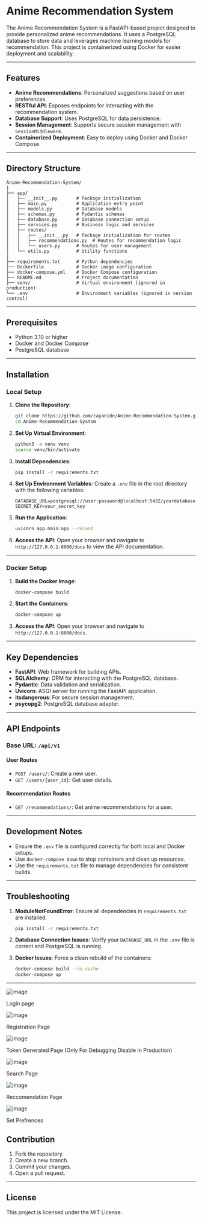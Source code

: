 # Anime Recommendation System

The Anime Recommendation System is a FastAPI-based project designed to provide personalized anime recommendations. It uses a PostgreSQL database to store data and leverages machine learning models for recommendation. This project is containerized using Docker for easier deployment and scalability.

---

## Features

- **Anime Recommendations**: Personalized suggestions based on user preferences.
- **RESTful API**: Exposes endpoints for interacting with the recommendation system.
- **Database Support**: Uses PostgreSQL for data persistence.
- **Session Management**: Supports secure session management with `SessionMiddleware`.
- **Containerized Deployment**: Easy to deploy using Docker and Docker Compose.

---

## Directory Structure

```
Anime-Recommendation-System/
|
├── app/
│   ├── __init__.py       # Package initialization
│   ├── main.py           # Application entry point
│   ├── models.py         # Database models
│   ├── schemas.py        # Pydantic schemas
│   ├── database.py       # Database connection setup
│   ├── services.py       # Business logic and services
│   ├── routes/
│   │   ├── __init__.py   # Package initialization for routes
│   │   ├── recommendations.py  # Routes for recommendation logic
│   │   └── users.py      # Routes for user management
│   └── utils.py          # Utility functions
|
├── requirements.txt      # Python dependencies
├── Dockerfile            # Docker image configuration
├── docker-compose.yml    # Docker Compose configuration
├── README.md             # Project documentation
├── venv/                 # Virtual environment (ignored in production)
└── .env                  # Environment variables (ignored in version control)
```

---

## Prerequisites

- Python 3.10 or higher
- Docker and Docker Compose
- PostgreSQL database

---

## Installation

### Local Setup

1. **Clone the Repository**:
   ```bash
   git clone https://github.com/cayanide/Anime-Recommendation-System.git
   cd Anime-Recommendation-System
   ```

2. **Set Up Virtual Environment**:
   ```bash
   python3 -m venv venv
   source venv/bin/activate
   ```

3. **Install Dependencies**:
   ```bash
   pip install -r requirements.txt
   ```

4. **Set Up Environment Variables**:
   Create a `.env` file in the root directory with the following variables:
   ```env
   DATABASE_URL=postgresql://user:password@localhost:5432/yourdatabase
   SECRET_KEY=your_secret_key
   ```

5. **Run the Application**:
   ```bash
   uvicorn app.main:app --reload
   ```

6. **Access the API**:
   Open your browser and navigate to `http://127.0.0.1:8000/docs` to view the API documentation.

---

### Docker Setup

1. **Build the Docker Image**:
   ```bash
   docker-compose build
   ```

2. **Start the Containers**:
   ```bash
   docker-compose up
   ```

3. **Access the API**:
   Open your browser and navigate to `http://127.0.0.1:8000/docs`.

---

## Key Dependencies

- **FastAPI**: Web framework for building APIs.
- **SQLAlchemy**: ORM for interacting with the PostgreSQL database.
- **Pydantic**: Data validation and serialization.
- **Uvicorn**: ASGI server for running the FastAPI application.
- **itsdangerous**: For secure session management.
- **psycopg2**: PostgreSQL database adapter.

---

## API Endpoints

### Base URL: `/api/v1`

#### User Routes
- `POST /users/`: Create a new user.
- `GET /users/{user_id}`: Get user details.

#### Recommendation Routes
- `GET /recommendations/`: Get anime recommendations for a user.

---

## Development Notes

- Ensure the `.env` file is configured correctly for both local and Docker setups.
- Use `docker-compose down` to stop containers and clean up resources.
- Use the `requirements.txt` file to manage dependencies for consistent builds.

---

## Troubleshooting

1. **ModuleNotFoundError**:
   Ensure all dependencies in `requirements.txt` are installed.
   ```bash
   pip install -r requirements.txt
   ```

2. **Database Connection Issues**:
   Verify your `DATABASE_URL` in the `.env` file is correct and PostgreSQL is running.

3. **Docker Issues**:
   Force a clean rebuild of the containers:
   ```bash
   docker-compose build --no-cache
   docker-compose up
   ```

---


![image](https://github.com/user-attachments/assets/2399dd09-eb51-42bb-b6b9-4079318d8d3d)

Login page 

![image](https://github.com/user-attachments/assets/f05de0db-33bc-4c46-bfde-e422abef9f76)

Registration Page

![image](https://github.com/user-attachments/assets/fc11820c-31fd-46aa-a7b1-21c4bc7aad43)

Token Generated Page (Only For Debugging Disable in Production)

![image](https://github.com/user-attachments/assets/1943b9ec-218d-4788-8849-210cc9dac32e)

Search Page 

![image](https://github.com/user-attachments/assets/c412e663-a8f1-4c0c-94d2-15302575e44b)

Reccomendation Page 

![image](https://github.com/user-attachments/assets/a55b4e79-ec3c-425d-a535-14755d828d46)

Set Prefrences 

## Contribution

1. Fork the repository.
2. Create a new branch.
3. Commit your changes.
4. Open a pull request.

---

## License

This project is licensed under the MIT License.

